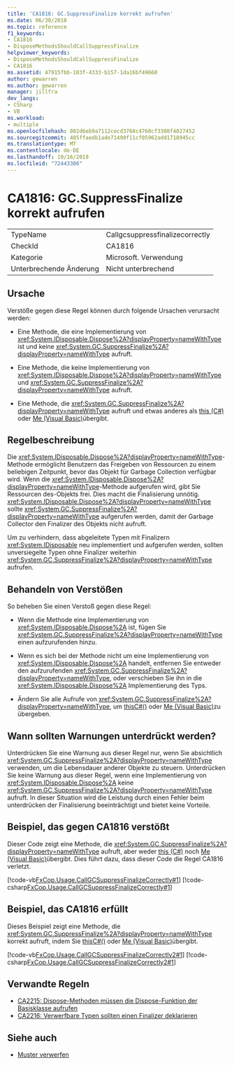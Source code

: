 ```yaml
---
title: 'CA1816: GC.SuppressFinalize korrekt aufrufen'
ms.date: 06/30/2018
ms.topic: reference
f1_keywords:
- CA1816
- DisposeMethodsShouldCallSuppressFinalize
helpviewer_keywords:
- DisposeMethodsShouldCallSuppressFinalize
- CA1816
ms.assetid: 47915fbb-103f-4333-b157-1da16bf49660
author: gewarren
ms.author: gewarren
manager: jillfra
dev_langs:
- CSharp
- VB
ms.workload:
- multiple
ms.openlocfilehash: 802d6eb9a7112cecd3768c4760cf3308f4027452
ms.sourcegitcommit: 485ffaedb1ade71490f11cf05962add1718945cc
ms.translationtype: MT
ms.contentlocale: de-DE
ms.lasthandoff: 10/16/2019
ms.locfileid: "72443306"
---
```

# <a name="ca1816-call-gcsuppressfinalize-correctly"></a>CA1816: GC.SuppressFinalize korrekt aufrufen

|||
|-|-|
|TypeName|Callgcsuppressfinalizecorrectly|
|CheckId|CA1816|
|Kategorie|Microsoft. Verwendung|
|Unterbrechende Änderung|Nicht unterbrechend|

## <a name="cause"></a>Ursache

Verstöße gegen diese Regel können durch folgende Ursachen verursacht werden:

- Eine Methode, die eine Implementierung von <xref:System.IDisposable.Dispose%2A?displayProperty=nameWithType> ist und keine <xref:System.GC.SuppressFinalize%2A?displayProperty=nameWithType> aufruft.

- Eine Methode, die keine Implementierung von <xref:System.IDisposable.Dispose%2A?displayProperty=nameWithType> und <xref:System.GC.SuppressFinalize%2A?displayProperty=nameWithType> aufruft.

- Eine Methode, die <xref:System.GC.SuppressFinalize%2A?displayProperty=nameWithType> aufruft und etwas anderes als [this (C#)](/dotnet/csharp/language-reference/keywords/this) oder [Me (Visual Basic)](/dotnet/visual-basic/programming-guide/program-structure/me-my-mybase-and-myclass#me)übergibt.

## <a name="rule-description"></a>Regelbeschreibung

Die <xref:System.IDisposable.Dispose%2A?displayProperty=nameWithType>-Methode ermöglicht Benutzern das Freigeben von Ressourcen zu einem beliebigen Zeitpunkt, bevor das Objekt für Garbage Collection verfügbar wird. Wenn die <xref:System.IDisposable.Dispose%2A?displayProperty=nameWithType>-Methode aufgerufen wird, gibt Sie Ressourcen des-Objekts frei. Dies macht die Finalisierung unnötig. <xref:System.IDisposable.Dispose%2A?displayProperty=nameWithType> sollte <xref:System.GC.SuppressFinalize%2A?displayProperty=nameWithType> aufgerufen werden, damit der Garbage Collector den Finalizer des Objekts nicht aufruft.

Um zu verhindern, dass abgeleitete Typen mit Finalizern <xref:System.IDisposable> neu implementiert und aufgerufen werden, sollten unversiegelte Typen ohne Finalizer weiterhin <xref:System.GC.SuppressFinalize%2A?displayProperty=nameWithType> aufrufen.

## <a name="how-to-fix-violations"></a>Behandeln von Verstößen

So beheben Sie einen Verstoß gegen diese Regel:

- Wenn die Methode eine Implementierung von <xref:System.IDisposable.Dispose%2A> ist, fügen Sie <xref:System.GC.SuppressFinalize%2A?displayProperty=nameWithType> einen aufzurufenden hinzu.

- Wenn es sich bei der Methode nicht um eine Implementierung von <xref:System.IDisposable.Dispose%2A> handelt, entfernen Sie entweder den aufzurufenden <xref:System.GC.SuppressFinalize%2A?displayProperty=nameWithType>, oder verschieben Sie ihn in die <xref:System.IDisposable.Dispose%2A> Implementierung des Typs.

- Ändern Sie alle Aufrufe von <xref:System.GC.SuppressFinalize%2A?displayProperty=nameWithType>, um [thisC#()](/dotnet/csharp/language-reference/keywords/this) oder [Me (Visual Basic)](/dotnet/visual-basic/programming-guide/program-structure/me-my-mybase-and-myclass#me)zu übergeben.

## <a name="when-to-suppress-warnings"></a>Wann sollten Warnungen unterdrückt werden?

Unterdrücken Sie eine Warnung aus dieser Regel nur, wenn Sie absichtlich <xref:System.GC.SuppressFinalize%2A?displayProperty=nameWithType> verwenden, um die Lebensdauer anderer Objekte zu steuern. Unterdrücken Sie keine Warnung aus dieser Regel, wenn eine Implementierung von <xref:System.IDisposable.Dispose%2A> keine <xref:System.GC.SuppressFinalize%2A?displayProperty=nameWithType> aufruft. In dieser Situation wird die Leistung durch einen Fehler beim unterdrücken der Finalisierung beeinträchtigt und bietet keine Vorteile.

## <a name="example-that-violates-ca1816"></a>Beispiel, das gegen CA1816 verstößt

Dieser Code zeigt eine Methode, die <xref:System.GC.SuppressFinalize%2A?displayProperty=nameWithType> aufruft, aber weder [this (C#)](/dotnet/csharp/language-reference/keywords/this) noch [Me (Visual Basic)](/dotnet/visual-basic/programming-guide/program-structure/me-my-mybase-and-myclass#me)übergibt. Dies führt dazu, dass dieser Code die Regel CA1816 verletzt.

[!code-vb[FxCop.Usage.CallGCSuppressFinalizeCorrectly#1](../code-quality/codesnippet/VisualBasic/ca1816-call-gc-suppressfinalize-correctly_1.vb)]
[!code-csharp[FxCop.Usage.CallGCSuppressFinalizeCorrectly#1](../code-quality/codesnippet/CSharp/ca1816-call-gc-suppressfinalize-correctly_1.cs)]

## <a name="example-that-satisfies-ca1816"></a>Beispiel, das CA1816 erfüllt

Dieses Beispiel zeigt eine Methode, die <xref:System.GC.SuppressFinalize%2A?displayProperty=nameWithType> korrekt aufruft, indem Sie [thisC#()](/dotnet/csharp/language-reference/keywords/this) oder [Me (Visual Basic)](/dotnet/visual-basic/programming-guide/program-structure/me-my-mybase-and-myclass#me)übergibt.

[!code-vb[FxCop.Usage.CallGCSuppressFinalizeCorrectly2#1](../code-quality/codesnippet/VisualBasic/ca1816-call-gc-suppressfinalize-correctly_2.vb)]
[!code-csharp[FxCop.Usage.CallGCSuppressFinalizeCorrectly2#1](../code-quality/codesnippet/CSharp/ca1816-call-gc-suppressfinalize-correctly_2.cs)]

## <a name="related-rules"></a>Verwandte Regeln

- [CA2215: Dispose-Methoden müssen die Dispose-Funktion der Basisklasse aufrufen](../code-quality/ca2215.md)
- [CA2216: Verwerfbare Typen sollten einen Finalizer deklarieren](../code-quality/ca2216.md)

## <a name="see-also"></a>Siehe auch

- [Muster verwerfen](/dotnet/standard/design-guidelines/dispose-pattern)
